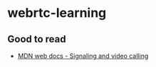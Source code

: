 # webrtc-learning

## Good to read

- [MDN web docs - Signaling and video calling
](https://developer.mozilla.org/en-US/docs/Web/API/WebRTC_API/Signaling_and_video_calling)
